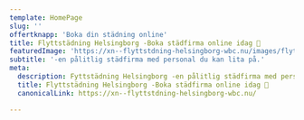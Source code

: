 ```yaml
---
template: HomePage
slug: ''
offertknapp: 'Boka din städning online'
title: Flyttstädning Helsingborg -Boka städfirma online idag 🧹
featuredImage: 'https://xn--flyttstdning-helsingborg-wbc.nu/images/flyttstadning-helsingborg.webp'
subtitle: '-en pålitlig städfirma med personal du kan lita på.'
meta:
  description: Fyttstädning Helsingborg -en pålitlig städfirma med personal du kan lita på ✔️. Vi erbjuder fasta priser och städgaranti ✔️. Boka oss eller begär en offert enkelt online ✔️.
  title: Flyttstädning Helsingborg -Boka städfirma online idag 🧹
  canonicalLink: https://xn--flyttstdning-helsingborg-wbc.nu/

---
```

